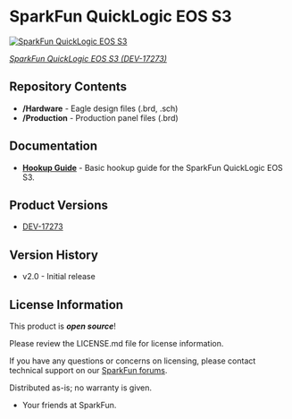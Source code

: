 SparkFun QuickLogic EOS S3
========================================

[![SparkFun QuickLogic EOS S3](https://cdn.sparkfun.com/assets/parts/1/6/2/8/0/17273-SparkFun_QuickLogic_Thing_Plus_-_EOS_S3-01.jpg)](https://www.sparkfun.com/products/17273)

[*SparkFun QuickLogic EOS S3 (DEV-17273)*](https://www.sparkfun.com/products/17273)

<Basic description of the part.>

Repository Contents
-------------------

* **/Hardware** - Eagle design files (.brd, .sch)
* **/Production** - Production panel files (.brd)

Documentation
--------------

* **[Hookup Guide](https://learn.sparkfun.com/tutorials/17273)** - Basic hookup guide for the SparkFun QuickLogic EOS S3.

Product Versions
----------------

* [DEV-17273](https://www.sparkfun.com/products/17273) 

Version History
---------------

* v2.0 - Initial release

License Information
-------------------

This product is _**open source**_! 

Please review the LICENSE.md file for license information. 

If you have any questions or concerns on licensing, please contact technical support on our [SparkFun forums](https://forum.sparkfun.com/viewforum.php?f=152).

Distributed as-is; no warranty is given.

- Your friends at SparkFun.

_<COLLABORATION CREDIT>_
